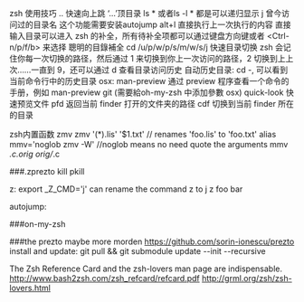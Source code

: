 zsh 使用技巧
..  快速向上跳 ‘...’顶目录
ls * 或者ls -l * 都是可以递归显示
j 曾今访问过的目录名 这个功能需要安装autojump
alt+l 直接执行上一次执行的内容
直接输入目录可以进入
zsh 的补全，所有待补全项都可以通过键盘方向键或者 <Ctrl-n/p/f/b> 来选择
聰明的目錄補全 cd /u/p/w/p/s/m/w/s/j<TAB>
快速目录切换 zsh 会记住你每一次切换的路径，然后通过 1 来切换到你上一次访问的路径，2 切换到上上次……一直到 9，还可以通过 d 查看目录访问历史
自动历史目录: cd -<TAB>, 可以看到当前命令行中的历史目录
osx:
man-preview 通过 preview 程序查看一个命令的手册，例如 man-preview git  (需要給oh-my-zsh
中添加參數 osx)
quick-look 快速预览文件
pfd 返回当前 finder 打开的文件夹的路径
cdf 切换到当前 finder 所在的目录

zsh内置函数
zmv
zmv '(*).lis' '$1.txt' // renames 'foo.lis' to 'foo.txt'
alias mmv='noglob zmv -W'  //noglob means no need quote the arguments
mmv *.c.orig orig/*.c


###.zprezto
kill <tab>
pkill <tab>

z:
export _Z_CMD='j'
can rename the command z to j
z foo bar

autojump:


###on-my-zsh


###the prezto maybe more morden
https://github.com/sorin-ionescu/prezto
install and update:
git pull && git submodule update --init --recursive


The Zsh Reference Card and the zsh-lovers man page are indispensable.
http://www.bash2zsh.com/zsh_refcard/refcard.pdf
http://grml.org/zsh/zsh-lovers.html
